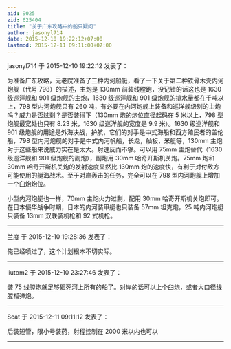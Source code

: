 ```yaml
---
aid: 9025
zid: 625404
title: "关于广东攻略中的船只疑问"
author: jasonyl714
date: 2015-12-10 19:22:12+07:00
lastmod: 2015-12-11 09:11:00+07:00
---
```


jasonyl714 于 2015-12-10 19:22:12 发表了：

为准备广东攻略，元老院准备了三种内河船艇，看了一下关于第二种铁骨木壳内河炮舰（代号 798）的描述，主炮是 130mm 前装线膛跑，没记错的话这也是 1630 级巡洋舰和 901 级炮舰的主炮，1630 级巡洋舰和 901 级炮舰的排水量都在千吨以上，798 型内河炮舰只有 260 吨，有必要在内河炮舰上装备和巡洋舰级别的主炮吗？威力是否过剩？是否装得下（130mm 炮的炮位直径起码在 5 米以上，798 型炮舰最宽处也只有 8.23 米，1630 级巡洋舰的宽度是 9.9 米）。1630 级巡洋舰和 901 级炮舰的用途是外海决战，护航，它们的对手是中式海船和西方殖民者的盖伦船，798 型内河炮舰的对手是中式内河帆船，长龙，舢板，米艇等，130mm 主炮对于这些船来说威力实在是太大。射速反而不够。可以用 75mm 主炮替代（1630 级巡洋舰和 901 级炮舰的副炮），副炮用 30mm 哈奇开斯机关炮。75mm 炮和 30mm 哈奇开斯机关炮的发射速度显然比 130mm 炮的速度快，有利于对付敌方可能使用的艇海战术。至于对岸轰击的任务，完全可以在 798 型内河炮舰上增加一个臼炮炮位。

小型内河炮艇也一样，70mm 主炮火力过剩，配用 30mm 哈奇开斯机关炮即可。在日本侵华战争时期，日本的内河装甲艇也只装备 57mm 坦克炮，25 吨内河炮艇只装备 13mm 双联装机枪和 92 式机枪。

---

兰度 于 2015-12-10 19:28:36 发表了：

俺已经喷过了，这个计划根本不切实际。

---

liutom2 于 2015-12-10 23:27:46 发表了：

装 75 线膛炮就足够砸死河上所有的船了。对岸的话可以上个臼炮，或者大口径线膛榴弹炮。

---

Scat 于 2015-12-11 09:11:12 发表了：

后装短管，限小号装药，射程控制在 2000 米以内也可以

---
